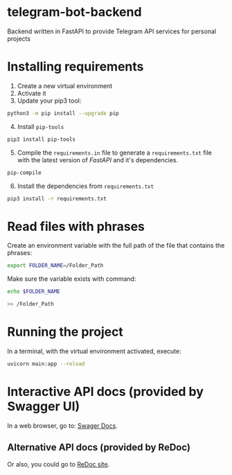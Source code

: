 # telegram-bot-backend
Backend written in FastAPI to provide Telegram API services for personal projects

# Installing requirements
1. Create a new virtual environment
2. Activate it
3. Update your pip3 tool:
```BASH
python3 -m pip install --upgrade pip
```
4. Install `pip-tools`
```BASH
pip3 install pip-tools
```
5. Compile the `requirements.in` file to generate a `requirements.txt` file with the latest version of *FastAPI* and it's dependencies.
```BASH
pip-compile
```
6. Install the dependencies from `requirements.txt`
```BASH
pip3 install -r requirements.txt
```

# Read files with phrases
Create an environment variable with the full path of the file that contains the phrases:
```BASH
export FOLDER_NAME=/Folder_Path
```

Make sure the variable exists with command:
```BASH
echo $FOLDER_NAME

>> /Folder_Path
```

# Running the project
In a terminal, with the virtual environment activated, execute:
```BASH
uvicorn main:app --reload
```

# Interactive API docs (provided by Swagger UI)
In a web browser, go to: [Swager Docs](http://127.0.0.1:8000/docs).

## Alternative API docs (provided by ReDoc)
Or also, you could go to [ReDoc site](http://127.0.0.1:8000/redoc).